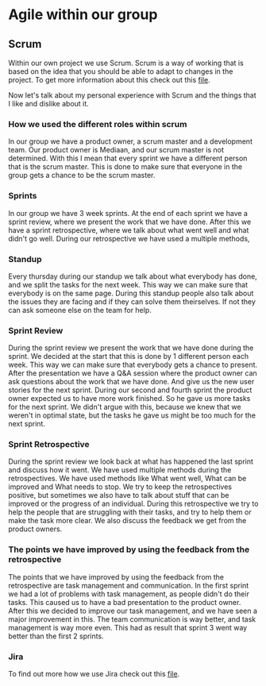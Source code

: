 # Agile within our group

## Scrum
Within our own project we use Scrum. Scrum is a way of working that is based on the idea that you should be able to adapt to changes in the project. To get more information about this check out this [file](Scrum.md).

Now let's talk about my personal experience with Scrum and the things that I like and dislike about it.

### How we used the different roles within scrum
In our group we have a product owner, a scrum master and a development team. Our product owner is Mediaan, and our scrum master is not determined. With this I mean that every sprint we have a different person that is the scrum master. This is done to make sure that everyone in the group gets a chance to be the scrum master. 

### Sprints
In our group we have 3 week sprints. At the end of each sprint we have a sprint review, where we present the work that we have done. After this we have a sprint retrospective, where we talk about what went well and what didn't go well. During our retrospective we have used a multiple methods, 

### Standup
Every thursday during our standup we talk about what everybody has done, and we split the tasks for the next week. This way we can make sure that everybody is on the same page. During this standup people also talk about the issues they are facing and if they can solve them theirselves. If not they can ask someone else on the team for help.

### Sprint Review
During the sprint review we present the work that we have done during the sprint. We decided at the start that this is done by 1 different person each week. This way we can make sure that everybody gets a chance to present. After the presentation we have a Q&A session where the product owner can ask questions about the work that we have done. And give us the new user stories for the next sprint. During our second and fourth sprint the product owner expected us to have more work finished. So he gave us more tasks for the next sprint. We didn't argue with this, because we knew that we weren't in optimal state, but the tasks he gave us might be too much for the next sprint. 

### Sprint Retrospective
During the sprint review we look back at what has happened the last sprint and discuss how it went. We have used multiple methods during the retrospectives. We have used methods like What went well, What can be improved and What needs to stop. We try to keep the retrospectives positive, but sometimes we also have to talk about stuff that can be improved or the progress of an individual. During this retrospective we try to help the people that are struggling with their tasks, and try to help them or make the task more clear. We also discuss the feedback we get from the product owners. 

### The points we have improved by using the feedback from the retrospective
The points that we have improved by using the feedback from the retrospective are task management and communication. In the first sprint we had a lot of problems with task management, as people didn't do their tasks. This caused us to have a bad presentation to the product owner. After this we decided to improve our task management, and we have seen a major improvement in this. The team communication is way better, and task management is way more even. This had as result that sprint 3 went way better than the first 2 sprints. 

### Jira
To find out more how we use Jira check out this [file](Jira.md).